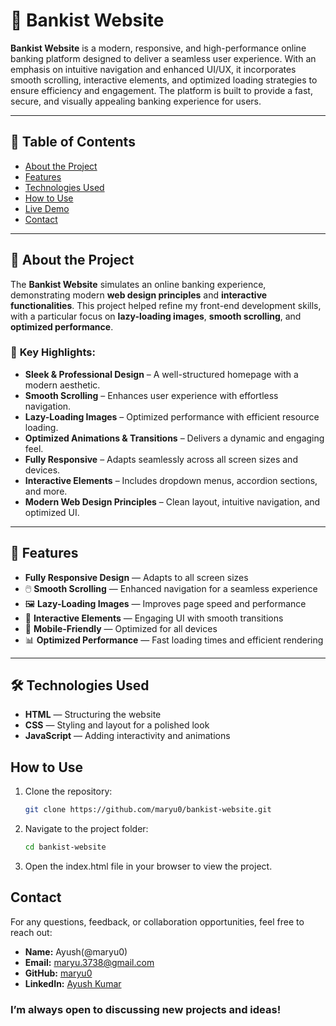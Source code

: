 # 🏦 Bankist Website

**Bankist Website** is a modern, responsive, and high-performance online banking platform designed to deliver a seamless user experience. With an emphasis on intuitive navigation and enhanced UI/UX, it incorporates smooth scrolling, interactive elements, and optimized loading strategies to ensure efficiency and engagement. The platform is built to provide a fast, secure, and visually appealing banking experience for users.

---

## 📌 Table of Contents

- [About the Project](#about-the-project)
- [Features](#features)
- [Technologies Used](#technologies-used)
- [How to Use](#how-to-use)
- [Live Demo](#live-demo)
- [Contact](#contact)

---

## 📝 About the Project

The **Bankist Website** simulates an online banking experience, demonstrating modern **web design principles** and **interactive functionalities**. This project helped refine my front-end development skills, with a particular focus on **lazy-loading images**, **smooth scrolling**, and **optimized performance**.

### 🔹 **Key Highlights:**

- **Sleek & Professional Design** – A well-structured homepage with a modern aesthetic.
- **Smooth Scrolling** – Enhances user experience with effortless navigation.
- **Lazy-Loading Images** – Optimized performance with efficient resource loading.
- **Optimized Animations & Transitions** – Delivers a dynamic and engaging feel.
- **Fully Responsive** – Adapts seamlessly across all screen sizes and devices.
- **Interactive Elements** – Includes dropdown menus, accordion sections, and more.
- **Modern Web Design Principles** – Clean layout, intuitive navigation, and optimized UI.

---

## 🚀 Features

- **Fully Responsive Design** — Adapts to all screen sizes
- 🖱️ **Smooth Scrolling** — Enhanced navigation for a seamless experience
- 🖼️ **Lazy-Loading Images** — Improves page speed and performance
- 🔄 **Interactive Elements** — Engaging UI with smooth transitions
- 📱 **Mobile-Friendly** — Optimized for all devices
- 📊 **Optimized Performance** — Fast loading times and efficient rendering

---

## 🛠️ Technologies Used

- **HTML** — Structuring the website
- **CSS** — Styling and layout for a polished look
- **JavaScript** — Adding interactivity and animations

## How to Use

1. Clone the repository:
   ```bash
   git clone https://github.com/maryu0/bankist-website.git
   ```
2. Navigate to the project folder:
   ```bash
   cd bankist-website
   ```
3. Open the index.html file in your browser to view the project.

## Contact

For any questions, feedback, or collaboration opportunities, feel free to reach out:

- **Name:** Ayush(@maryu0)
- **Email:** [maryu.3738@gmail.com](mailto:maryu.3738@gmail.com)
- **GitHub:** [maryu0](https://github.com/maryu0)
- **LinkedIn:** [Ayush Kumar](https://www.linkedin.com/in/ayush-kumar-ab8a3a2ab/)

### I’m always open to discussing new projects and ideas!
